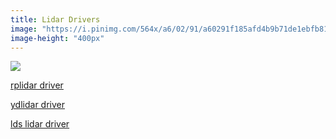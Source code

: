 ```yaml
---
title: Lidar Drivers
image: "https://i.pinimg.com/564x/a6/02/91/a60291f185afd4b9b71de1ebfb81940e.jpg"
image-height: "400px"
---
```


![](mappers.gif)

[rplidar driver](https://github.com/MomsFriendlyRobotCompany/rplidar)

[ydlidar driver](https://github.com/MomsFriendlyRobotCompany/lds-lidar)

[lds lidar driver](https://github.com/MomsFriendlyRobotCompany/lds-lidar)

